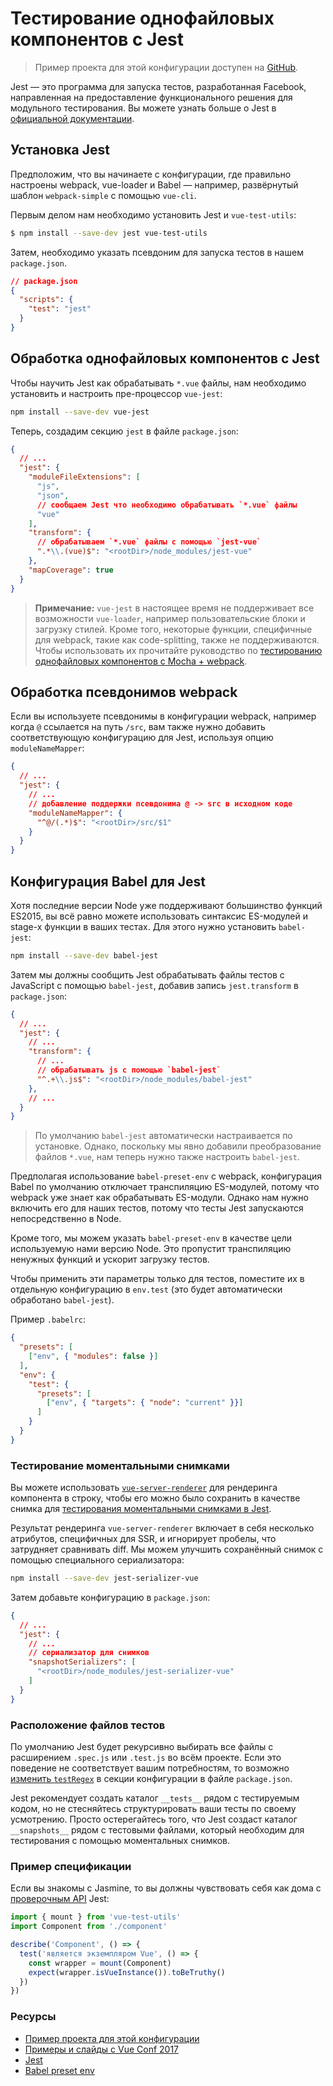 # Тестирование однофайловых компонентов с Jest

> Пример проекта для этой конфигурации доступен на [GitHub](https://github.com/vuejs/vue-test-utils-jest-example).

Jest — это программа для запуска тестов, разработанная Facebook, направленная на предоставление функционального решения для модульного тестирования. Вы можете узнать больше о Jest в [официальной документации](https://facebook.github.io/jest/).

## Установка Jest

Предположим, что вы начинаете с конфигурации, где правильно настроены webpack, vue-loader и Babel — например, развёрнутый шаблон `webpack-simple` с помощью `vue-cli`.

Первым делом нам необходимо установить Jest и `vue-test-utils`:

```bash
$ npm install --save-dev jest vue-test-utils
```

Затем, необходимо указать псевдоним для запуска тестов в нашем `package.json`.

```json
// package.json
{
  "scripts": {
    "test": "jest"
  }
}
```

## Обработка однофайловых компонентов с Jest

Чтобы научить Jest как обрабатывать `*.vue` файлы, нам необходимо установить и настроить пре-процессор `vue-jest`:

``` bash
npm install --save-dev vue-jest
```

Теперь, создадим секцию `jest` в файле `package.json`:

``` json
{
  // ...
  "jest": {
    "moduleFileExtensions": [
      "js",
      "json",
      // сообщаем Jest что необходимо обрабатывать `*.vue` файлы
      "vue"
    ],
    "transform": {
      // обрабатываем `*.vue` файлы с помощью `jest-vue`
      ".*\\.(vue)$": "<rootDir>/node_modules/jest-vue"
    },
    "mapCoverage": true
  }
}
```

> **Примечание:** `vue-jest` в настоящее время не поддерживает все возможности `vue-loader`, например пользовательские блоки и загрузку стилей. Кроме того, некоторые функции, специфичные для webpack, такие как code-splitting, также не поддерживаются. Чтобы использовать их прочитайте руководство по [тестированию однофайловых компонентов с Mocha + webpack](./testing-SFCs-with-mocha-webpack.md).

## Обработка псевдонимов webpack

Если вы используете псевдонимы в конфигурации webpack, например когда `@` ссылается на путь `/src`, вам также нужно добавить соответствующую конфигурацию для Jest, используя опцию `moduleNameMapper`:

``` json
{
  // ...
  "jest": {
    // ...
    // добавление поддержки псевдонима @ -> src в исходном коде
    "moduleNameMapper": {
      "^@/(.*)$": "<rootDir>/src/$1"
    }
  }
}
```

## Конфигурация Babel для Jest

<!-- todo ES modules has been supported in latest versions of Node -->
Хотя последние версии Node уже поддерживают большинство функций ES2015, вы всё равно можете использовать синтаксис ES-модулей и stage-x функции в ваших тестах. Для этого нужно установить `babel-jest`:

``` bash
npm install --save-dev babel-jest
```

Затем мы должны сообщить Jest обрабатывать файлы тестов с JavaScript с помощью `babel-jest`, добавив запись `jest.transform` в `package.json`:

``` json
{
  // ...
  "jest": {
    // ...
    "transform": {
      // ...
      // обрабатывать js с помощью `babel-jest`
      "^.+\\.js$": "<rootDir>/node_modules/babel-jest"
    },
    // ...
  }
}
```

> По умолчанию `babel-jest` автоматически настраивается по установке. Однако, поскольку мы явно добавили преобразование файлов `*.vue`, нам теперь нужно также настроить `babel-jest`.

Предполагая использование `babel-preset-env` с webpack, конфигурация Babel по умолчанию отключает транспиляцию ES-модулей, потому что webpack уже знает как обрабатывать ES-модули. Однако нам нужно включить его для наших тестов, потому что тесты Jest запускаются непосредственно в Node.

Кроме того, мы можем указать `babel-preset-env` в качестве цели используемую нами версию Node. Это пропустит транспиляцию ненужных функций и ускорит загрузку тестов.

Чтобы применить эти параметры только для тестов, поместите их в отдельную конфигурацию в `env.test` (это будет автоматически обработано `babel-jest`).

Пример `.babelrc`:

``` json
{
  "presets": [
    ["env", { "modules": false }]
  ],
  "env": {
    "test": {
      "presets": [
        ["env", { "targets": { "node": "current" }}]
      ]
    }
  }
}
```

### Тестирование моментальными снимками

Вы можете использовать [`vue-server-renderer`](https://github.com/vuejs/vue/tree/dev/packages/vue-server-renderer) для рендеринга компонента в строку, чтобы его можно было сохранить в качестве снимка для [тестирования моментальными снимками в Jest](https://facebook.github.io/jest/docs/en/snapshot-testing.html).

Результат рендеринга `vue-server-renderer` включает в себя несколько атрибутов, специфичных для SSR, и игнорирует пробелы, что затрудняет сравнивать diff. Мы можем улучшить сохранённый снимок с помощью специального сериализатора:

``` bash
npm install --save-dev jest-serializer-vue
```

Затем добавьте конфигурацию в `package.json`:

``` json
{
  // ...
  "jest": {
    // ...
    // сериализатор для снимков
    "snapshotSerializers": [
      "<rootDir>/node_modules/jest-serializer-vue"
    ]
  }
}
```

### Расположение файлов тестов

По умолчанию Jest будет рекурсивно выбирать все файлы с расширением `.spec.js` или `.test.js` во всём проекте. Если это поведение не соответствует вашим потребностям, то возможно [изменить `testRegex`](https://facebook.github.io/jest/docs/en/configuration.html#testregex-string) в секции конфигурации в файле `package.json`.

Jest рекомендует создать каталог `__tests__` рядом с тестируемым кодом, но не стесняйтесь структурировать ваши тесты по своему усмотрению. Просто остерегайтесь того, что Jest создаст каталог `__snapshots__` рядом с тестовыми файлами, который необходим для тестирования с помощью моментальных снимков.

### Пример спецификации

Если вы знакомы с Jasmine, то вы должны чувствовать себя как дома с [проверочным API](https://facebook.github.io/jest/docs/en/expect.html#content) Jest:

```js
import { mount } from 'vue-test-utils'
import Component from './component'

describe('Component', () => {
  test('является экземпляром Vue', () => {
    const wrapper = mount(Component)
    expect(wrapper.isVueInstance()).toBeTruthy()
  })
})
```

### Ресурсы

- [Пример проекта для этой конфигурации](https://github.com/vuejs/vue-test-utils-jest-example)
- [Примеры и слайды с Vue Conf 2017](https://github.com/codebryo/vue-testing-with-jest-conf17)
- [Jest](https://facebook.github.io/jest/)
- [Babel preset env](https://github.com/babel/babel-preset-env)
